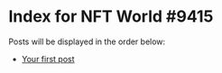 # Index for NFT World #9415
Posts will be displayed in the order below:

- [Your first post](./001-first.md)


